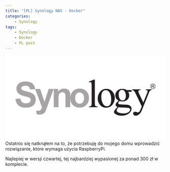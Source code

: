 ```yaml
---
title: "[PL] Synology NAS - Docker"
categories:
    - Synology
tags:
    - Synology
    - Docker
    - PL post
---
```

!["[PL] Synology NAS - Docker"](/assets/images/top_images/SynologyTOP.jpg)Ostatnio się natknąłem na to, że potrzebuję do mojego domu wprowadzić rozwiązanie, które wymaga użycia RaspberryPi. 

Najlepiej w wersji czwartej, tej najbardziej wypasionej za ponad 300 zł w komplecie. 